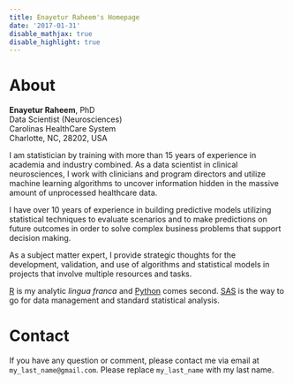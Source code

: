 ```yaml
---
title: Enayetur Raheem's Homepage
date: '2017-01-31'
disable_mathjax: true
disable_highlight: true
---
```


# About

**Enayetur Raheem**, PhD <br>
Data Scientist (Neurosciences) <br>
Carolinas HealthCare System <br>
Charlotte, NC, 28202, USA <br>

I am statistician by training with more than 15 years of experience in academia and industry combined. As a data scientist in clinical neurosciences, I work with clinicians and program directors and utilize machine learning algorithms to uncover information hidden in the massive amount of unprocessed healthcare data. 

I have over 10 years of experience in building predictive models utilizing statistical techniques to evaluate scenarios and to make predictions on future outcomes in order to solve complex business problems that support decision making.

As a subject matter expert, I provide strategic thoughts for the development, validation, and use of algorithms and statistical models in projects that involve multiple resources and tasks. 

[R](https://www.r-project.org/) is my analytic *lingua franca* and  [Python](https://www.python.org/) comes second. [SAS](https://www.sas.com) is the way to go for data management and standard statistical analysis.

# Contact

If you have any question or comment, please contact me via email at `my_last_name@gmail.com`. Please replace `my_last_name` with my last name.


